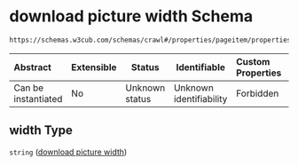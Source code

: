 # download picture width Schema

```txt
https://schemas.w3cub.com/schemas/crawl#/properties/pageitem/properties/width
```




| Abstract            | Extensible | Status         | Identifiable            | Custom Properties | Additional Properties | Access Restrictions | Defined In                                                                   |
| :------------------ | ---------- | -------------- | ----------------------- | :---------------- | --------------------- | ------------------- | ---------------------------------------------------------------------------- |
| Can be instantiated | No         | Unknown status | Unknown identifiability | Forbidden         | Allowed               | none                | [crawl.schema.json\*](../generated/crawl.schema.json "open original schema") |

## width Type

`string` ([download picture width](crawl-properties-page-item-properties-download-picture-width.md))
